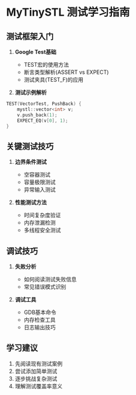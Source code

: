 # MyTinySTL 测试学习指南

## 测试框架入门
1. **Google Test基础**
   - TEST宏的使用方法
   - 断言类型解析(ASSERT vs EXPECT)
   - 测试夹具(TEST_F)的应用

2. **测试示例解析**
```cpp
TEST(VectorTest, PushBack) {
    mystl::vector<int> v;
    v.push_back(1);
    EXPECT_EQ(v[0], 1);
}
```

## 关键测试技巧
1. **边界条件测试**
   - 空容器测试
   - 容量极限测试
   - 异常输入测试

2. **性能测试方法**
   - 时间复杂度验证
   - 内存泄漏检测
   - 多线程安全测试

## 调试技巧
1. **失败分析**
   - 如何阅读测试失败信息
   - 常见错误模式识别

2. **调试工具**
   - GDB基本命令
   - 内存检查工具
   - 日志输出技巧

## 学习建议
1. 先阅读现有测试案例
2. 尝试添加简单测试
3. 逐步挑战复杂测试
4. 理解测试覆盖率意义
